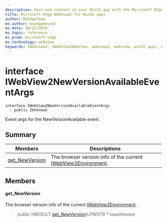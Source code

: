 ```yaml
---
description: Host web content in your Win32 app with the Microsoft Edge WebView2 control
title: Microsoft Edge WebView2 for Win32 apps
author: MSEdgeTeam
ms.author: msedgedevrel
ms.date: 10/25/2019
ms.topic: reference
ms.prod: microsoft-edge
ms.technology: webview
keywords: IWebView2, IWebView2WebView, webview2, webview, win32 apps, win32, edge
---
```


# interface IWebView2NewVersionAvailableEventArgs 

```
interface IWebView2NewVersionAvailableEventArgs
  : public IUnknown
```

Event args for the NewVersionAvailable event.

## Summary

 Members                        | Descriptions
--------------------------------|---------------------------------------------
[get_NewVersion](#get_newversion) | The browser version info of the current [IWebView2Environment](IWebView2Environment.md#interface_i_web_view2_environment).

## Members

#### get_NewVersion 

The browser version info of the current [IWebView2Environment](IWebView2Environment.md#interface_i_web_view2_environment).

> public HRESULT [get_NewVersion](#interface_i_web_view2_new_version_available_event_args_1a36c62c9ea1b2e8ad69a857e6fd295fb7)(LPWSTR * newVersion)

